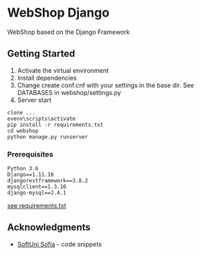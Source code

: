 # WebShop Django

WebShop based on the Django Framework



## Getting Started
1. Activate the virtual environment
2. Install dependencies
3. Change create conf.cnf with your settings in the base dir. See DATABASES in webshop/settings.py
4. Server start

```
clone ...
evenv\scripts\activate
pip install -r requirements.txt
cd webshop
python manage.py runserver
```
### Prerequisites

```
Python 3.6
Django==1.11.16
djangorestframework==3.8.2
mysqlclient==1.3.10
django-mysql==2.4.1
```
[see requirements.txt](http://www.github.com/fingerman...) 
 



## Acknowledgments

* [SoftUni Sofia](http://www.softuni.bg) - code snippets

